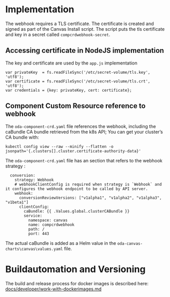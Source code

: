 # Implementation

The webhook requires a TLS certificate. The certificate is created and signed as part of the Canvas Install script. The script puts the tls certificate and key in a secret called `compcrdwebhook-secret`.


## Accessing certificate in NodeJS implementation


The key and certificate are used by the `app.js` implementation 

```
var privateKey  = fs.readFileSync('/etc/secret-volume/tls.key', 'utf8');
var certificate = fs.readFileSync('/etc/secret-volume/tls.crt', 'utf8');
var credentials = {key: privateKey, cert: certificate};
```




## Component Custom Resource reference to webhook

The `oda-component-crd.yaml` file references the webhook, including the caBundle CA bundle retrieved from the k8s API; You can get your cluster’s CA bundle with:

```
kubectl config view --raw --minify --flatten -o jsonpath='{.clusters[].cluster.certificate-authority-data}'
```


The `oda-component-crd.yaml` file has an section that refers to the webhook strategy :

```
  conversion:
    strategy: Webhook
    # webhookClientConfig is required when strategy is `Webhook` and it configures the webhook endpoint to be called by API server.
    webhook:
      conversionReviewVersions: ["v1alpha1", "v1alpha2", "v1alpha3", "v1beta1"]
      clientConfig:
        caBundle: {{ .Values.global.clusterCABundle }}
        service:
          namespace: canvas
          name: compcrdwebhook
          path: /
          port: 443
```

The actual caBundle is added as a Helm value in the `oda-canvas-charts\canvas\values.yaml` file.


# Buildautomation and Versioning

The build and release process for docker images is described here:
[docs/developer/work-with-dockerimages.md](../../../docs/developer/work-with-dockerimages.md)
